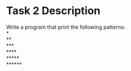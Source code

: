 # Task 2 Description
Write a program that print the following patterns:\
\* \
\** \
\*** \
\**** \
\***** \
\****** 